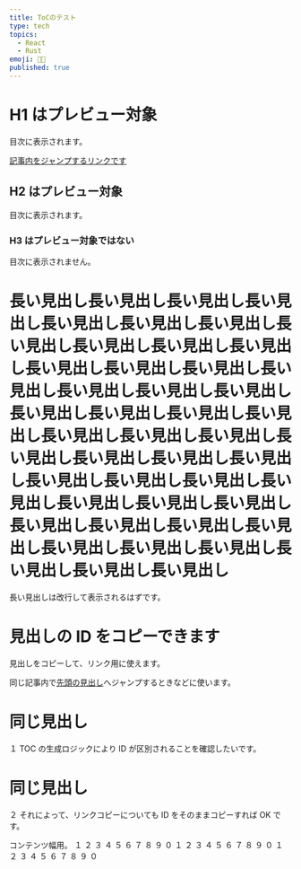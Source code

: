 ```yaml
---
title: ToCのテスト
type: tech
topics:
  - React
  - Rust
emoji: 👩‍💻
published: true
---
```

# H1 はプレビュー対象

目次に表示されます。

[記事内をジャンプするリンクです](#%E5%90%8C%E3%81%98%E8%A6%8B%E5%87%BA%E3%81%97-1)

## H2 はプレビュー対象

目次に表示されます。

### H3 はプレビュー対象ではない

目次に表示されません。

# 長い見出し長い見出し長い見出し長い見出し長い見出し長い見出し長い見出し長い見出し長い見出し長い見出し長い見出し長い見出し長い見出し長い見出し長い見出し長い見出し長い見出し長い見出し長い見出し長い見出し長い見出し長い見出し長い見出し長い見出し長い見出し長い見出し長い見出し長い見出し長い見出し長い見出し長い見出し長い見出し長い見出し長い見出し長い見出し長い見出し長い見出し長い見出し長い見出し長い見出し長い見出し長い見出し長い見出し長い見出し長い見出し長い見出し

長い見出しは改行して表示されるはずです。

# 見出しの ID をコピーできます

見出しをコピーして、リンク用に使えます。

同じ記事内で[先頭の見出し](#h1%E3%81%AF%E3%83%97%E3%83%AC%E3%83%93%E3%83%A5%E3%83%BC%E5%AF%BE%E8%B1%A1)へジャンプするときなどに使います。

# 同じ見出し

１
TOC の生成ロジックにより ID が区別されることを確認したいです。

# 同じ見出し

２
それによって、リンクコピーについても ID をそのままコピーすれば OK です。

コンテンツ幅用。
１
２
３
４
５
６
７
８
９
０
１
２
３
４
５
６
７
８
９
０
１
２
３
４
５
６
７
８
９
０
